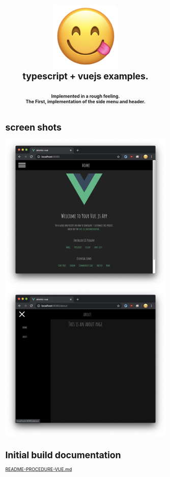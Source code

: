 <h1 align="center">
  <br>
  <img src="./README/icon.png"alt="Markdownify" width="200">
  <br>
  typescript + vuejs examples.
  <br>
</h1>
<h4 align="center">
  <br>Implemented in a rough feeling.
  <br>The First, implementation of the side menu and header.
  <br>
  <br>
</h4>

# screen shots

![](README/screen-shot-001.png)
![](README/screen-shot-002.png)

# Initial build documentation

[README-PROCEDURE-VUE.md](./README-PROCEDURE-VUE.md)
